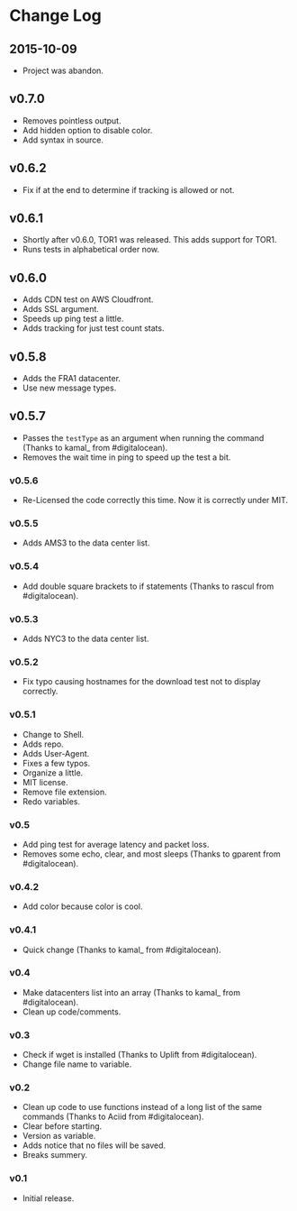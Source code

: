 # Change Log

## 2015-10-09

- Project was abandon.

## v0.7.0

- Removes pointless output.
- Add hidden option to disable color.
- Add syntax in source.

## v0.6.2

- Fix if at the end to determine if tracking is allowed or not.

## v0.6.1

- Shortly after v0.6.0, TOR1 was released. This adds support for TOR1.
- Runs tests in alphabetical order now.

## v0.6.0

- Adds CDN test on AWS Cloudfront.
- Adds SSL argument.
- Speeds up ping test a little.
- Adds tracking for just test count stats.

## v0.5.8

- Adds the FRA1 datacenter.
- Use new message types.

## v0.5.7

- Passes the `testType` as an argument when running the command (Thanks to kamal_ from #digitalocean).
- Removes the wait time in ping to speed up the test a bit.

### v0.5.6

- Re-Licensed the code correctly this time. Now it is correctly under MIT.

### v0.5.5

- Adds AMS3 to the data center list.

### v0.5.4

- Add double square brackets to if statements (Thanks to rascul from #digitalocean).

### v0.5.3

- Adds NYC3 to the data center list.

### v0.5.2

- Fix typo causing hostnames for the download test not to display correctly.

### v0.5.1

- Change to Shell.
- Adds repo.
- Adds User-Agent.
- Fixes a few typos.
- Organize a little.
- MIT license.
- Remove file extension.
- Redo variables.

### v0.5

- Add ping test for average latency and packet loss.
- Removes some echo, clear, and most sleeps (Thanks to gparent from #digitalocean).

### v0.4.2

- Add color because color is cool.

### v0.4.1

- Quick change (Thanks to kamal_ from #digitalocean).

### v0.4

- Make datacenters list into an array (Thanks to kamal_ from #digitalocean).
- Clean up code/comments.

### v0.3

- Check if wget is installed (Thanks to Uplift from #digitalocean).
- Change file name to variable.

### v0.2

- Clean up code to use functions instead of a long list of the same commands (Thanks to Aciid from #digitalocean).
- Clear before starting.
- Version as variable.
- Adds notice that no files will be saved.
- Breaks summery.

### v0.1

- Initial release.
